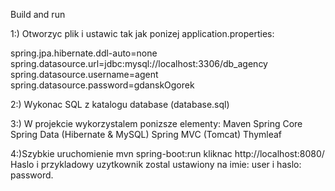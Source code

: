 Build and run

1:)
Otworzyc plik i ustawic tak jak ponizej application.properties:

spring.jpa.hibernate.ddl-auto=none
spring.datasource.url=jdbc:mysql://localhost:3306/db_agency
spring.datasource.username=agent
spring.datasource.password=gdanskOgorek

2:)
Wykonac SQL z katalogu database  (database.sql)


3:) W projekcie wykorzystalem ponizsze elementy:
Maven
Spring Core
Spring Data (Hibernate & MySQL)
Spring MVC (Tomcat)
Thymleaf

4:)Szybkie uruchomienie
mvn spring-boot:run
kliknac http://localhost:8080/
Haslo i przykladowy uzytkownik zostal ustawiony na imie: user i haslo: password.


